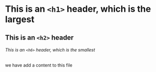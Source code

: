 # This is an `<h1>` header, which is the largest

## This is an `<h2>` header

###### This is an `<h6>` header, which is the smallest













we have add a content to this file
